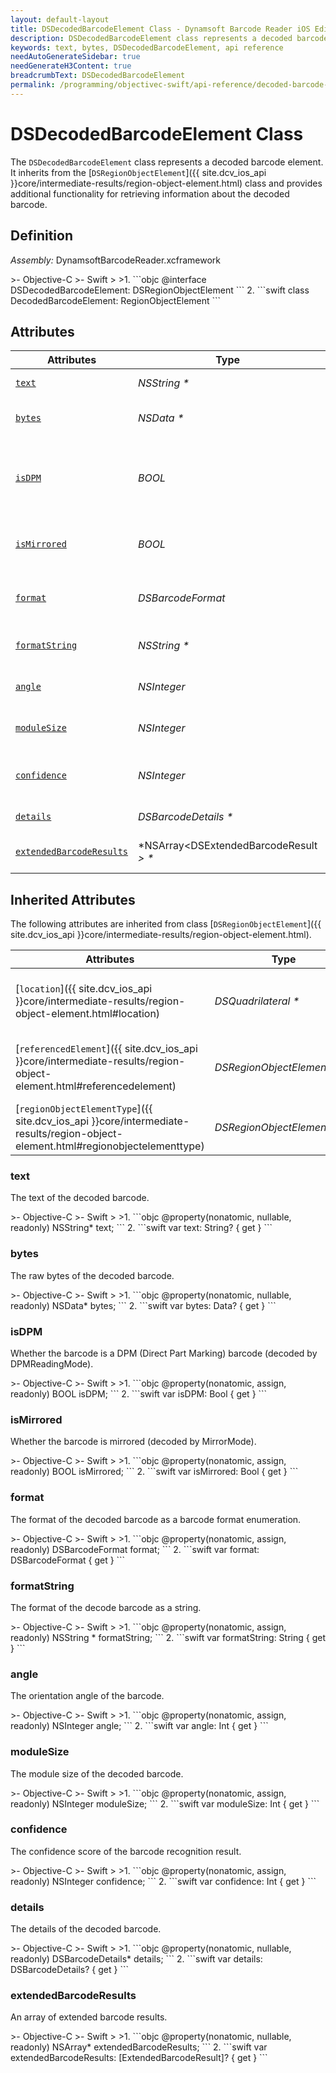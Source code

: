 ```yaml
---
layout: default-layout
title: DSDecodedBarcodeElement Class - Dynamsoft Barcode Reader iOS Edition
description: DSDecodedBarcodeElement class represents a decoded barcode element. It inherits from the DSRegionObjectElement class and provides additional functionality for retrieving information about the decoded barcode.
keywords: text, bytes, DSDecodedBarcodeElement, api reference
needAutoGenerateSidebar: true
needGenerateH3Content: true
breadcrumbText: DSDecodedBarcodeElement
permalink: /programming/objectivec-swift/api-reference/decoded-barcode-element-v10.0.21.html
---
```


# DSDecodedBarcodeElement Class

The `DSDecodedBarcodeElement` class represents a decoded barcode element. It inherits from the [`DSRegionObjectElement`]({{ site.dcv_ios_api }}core/intermediate-results/region-object-element.html) class and provides additional functionality for retrieving information about the decoded barcode.

## Definition

*Assembly:* DynamsoftBarcodeReader.xcframework

<div class="sample-code-prefix"></div>
>- Objective-C
>- Swift
>
>1. 
```objc
@interface DSDecodedBarcodeElement: DSRegionObjectElement
```
2. 
```swift
class DecodedBarcodeElement: RegionObjectElement
```

## Attributes

| Attributes    | Type | Description |
| ------------- | ---- | ----------- |
| [`text`](#text) | *NSString \** | The text of the decoded barcode. |
| [`bytes`](#bytes) | *NSData \** | The raw bytes of the decoded barcode. |
| [`isDPM`](#isdpm) | *BOOL* |Whether the barcode is a DPM (Direct Part Marking) barcode (decoded by DPMReadingMode). |
| [`isMirrored`](#ismirrored) | *BOOL* |Whether the barcode is mirrored (decoded by MirrorMode). |
| [`format`](#format) | *DSBarcodeFormat* |The format of the decoded barcode as a barcode format enumeration. |
| [`formatString`](#formatstring) | *NSString \** | The format of the decode barcode as a string. |
| [`angle`](#angle) | *NSInteger* |The orientation angle of the barcode. |
| [`moduleSize`](#modulesize) | *NSInteger* |The module size of the decoded barcode. |
| [`confidence`](#confidence) | *NSInteger* |The confidence score of the barcode recognition result. |
| [`details`](#details) | *DSBarcodeDetails \** | The details of the decoded barcode. |
| [`extendedBarcodeResults`](#extendedbarcoderesults) | *NSArray<DSExtendedBarcodeResult *> \** |An array of extended barcode results. |

## Inherited Attributes

The following attributes are inherited from class [`DSRegionObjectElement`]({{ site.dcv_ios_api }}core/intermediate-results/region-object-element.html).

| Attributes | Type | Description |
| ---------- | ---- | ----------- |
| [`location`]({{ site.dcv_ios_api }}core/intermediate-results/region-object-element.html#location) | *DSQuadrilateral \** | The location info of the element that defined in DSQuadrilateral. |
| [`referencedElement`]({{ site.dcv_ios_api }}core/intermediate-results/region-object-element.html#referencedelement) | *DSRegionObjectElement \** | The referenced element that supports the capturing of this element. |
| [`regionObjectElementType`]({{ site.dcv_ios_api }}core/intermediate-results/region-object-element.html#regionobjectelementtype) | *DSRegionObjectElementType* | The type of the element. |

### text

The text of the decoded barcode.

<div class="sample-code-prefix"></div>
>- Objective-C
>- Swift
>
>1. 
```objc
@property(nonatomic, nullable, readonly) NSString* text;
```
2. 
```swift
var text: String? { get }
```

### bytes

The raw bytes of the decoded barcode.

<div class="sample-code-prefix"></div>
>- Objective-C
>- Swift
>
>1. 
```objc
@property(nonatomic, nullable, readonly) NSData* bytes;
```
2. 
```swift
var bytes: Data? { get }
```

### isDPM

Whether the barcode is a DPM (Direct Part Marking) barcode (decoded by DPMReadingMode).

<div class="sample-code-prefix"></div>
>- Objective-C
>- Swift
>
>1. 
```objc
@property(nonatomic, assign, readonly) BOOL isDPM;
```
2. 
```swift
var isDPM: Bool { get }
```

### isMirrored

Whether the barcode is mirrored (decoded by MirrorMode).

<div class="sample-code-prefix"></div>
>- Objective-C
>- Swift
>
>1. 
```objc
@property(nonatomic, assign, readonly) BOOL isMirrored;
```
2. 
```swift
var isMirrored: Bool { get }
```

### format

The format of the decoded barcode as a barcode format enumeration.

<div class="sample-code-prefix"></div>
>- Objective-C
>- Swift
>
>1. 
```objc
@property(nonatomic, assign, readonly) DSBarcodeFormat format;
```
2. 
```swift
var format: DSBarcodeFormat { get }
```

### formatString

The format of the decode barcode as a string.

<div class="sample-code-prefix"></div>
>- Objective-C
>- Swift
>
>1. 
```objc
@property(nonatomic, assign, readonly) NSString * formatString;
```
2. 
```swift
var formatString: String { get }
```

### angle

The orientation angle of the barcode.

<div class="sample-code-prefix"></div>
>- Objective-C
>- Swift
>
>1. 
```objc
@property(nonatomic, assign, readonly) NSInteger angle;
```
2. 
```swift
var angle: Int { get }
```

### moduleSize

The module size of the decoded barcode.

<div class="sample-code-prefix"></div>
>- Objective-C
>- Swift
>
>1. 
```objc
@property(nonatomic, assign, readonly) NSInteger moduleSize;
```
2. 
```swift
var moduleSize: Int { get }
```

### confidence

The confidence score of the barcode recognition result.

<div class="sample-code-prefix"></div>
>- Objective-C
>- Swift
>
>1. 
```objc
@property(nonatomic, assign, readonly) NSInteger confidence;
```
2. 
```swift
var confidence: Int { get }
```

### details

The details of the decoded barcode.

<div class="sample-code-prefix"></div>
>- Objective-C
>- Swift
>
>1. 
```objc
@property(nonatomic, nullable, readonly) DSBarcodeDetails* details;
```
2. 
```swift
var details: DSBarcodeDetails? { get }
```

### extendedBarcodeResults

An array of extended barcode results.

<div class="sample-code-prefix"></div>
>- Objective-C
>- Swift
>
>1. 
```objc
@property(nonatomic, nullable, readonly) NSArray<DSExtendedBarcodeResult *>* extendedBarcodeResults;
```
2. 
```swift
var extendedBarcodeResults: [ExtendedBarcodeResult]? { get }
```
